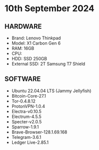 # 10th September 2024
## HARDWARE
- Brand: Lenovo Thinkpad
- Model: X1 Carbon Gen 6
- RAM: 16GB
- CPU:
- HDD: SSD 250GB
- External SSD: 2T Samsung T7 Shield

## SOFTWARE
- Ubuntu 22.04.04 LTS (Jammy Jellyfish)
- Bitcoin-Core-27.1
- Tor-0.4.8.12
- ProtonVPN-1.0.4
- Electra-v0.10.5
- Electrum-4.5.5
- Specter-v2.0.5
- Sparrow-1.9.1
- Brave-Browser-128.1.69.168
- Telegram-3.6.1
- Ledger Live-2.85.1
